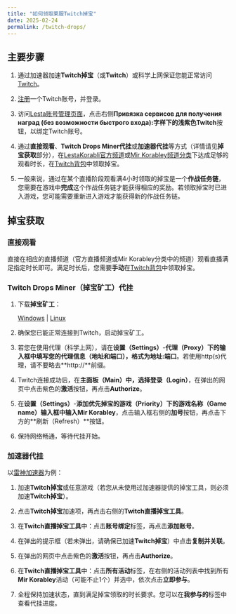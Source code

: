 ```yaml
---
title: "如何领取莱服Twitch掉宝"
date: 2025-02-24
permalink: /twitch-drops/
---
```


## 主要步骤

1. 通过加速器加速**Twitch掉宝**（或**Twitch**）或科学上网保证您能正常访问[Twitch](twitch.tv)。

2. [注册](https://www.twitch.tv/signup)一个Twitch账号，并登录。

3. 访问[Lesta账号管理页面](https://lesta.ru/personal)，点击右侧**Привязка сервисов для получения наград (без возможности быстрого входа):**字样下的浅紫色**Twitch**按钮，以绑定Twitch账号。

4. 通过**直接观看**、**Twitch Drops Miner代挂**或**加速器代挂**等方式（详情请见**掉宝获取**部分），在[LestaKorabli官方频道](https://www.twitch.tv/lestakorabli)或[Mir Korabley频道分类](https://www.twitch.tv/directory/category/mir-korabley)下达成足够的观看时长，在[Twitch背包](https://www.twitch.tv/drops/inventory)中领取掉宝。

6. 一般来说，通过在某个直播阶段观看满4小时领取的掉宝是一个**作战任务链**，您需要在游戏中**完成**这个作战任务链才能获得相应的奖励。若领取掉宝时已进入游戏，您可能需要重新进入游戏才能获得新的作战任务链。

## 掉宝获取

### 直接观看

直接在相应的直播频道（官方直播频道或Mir Korabley分类中的频道）观看直播满足指定时长即可。满足时长后，您需要**手动**在[Twitch背包](https://www.twitch.tv/drops/inventory)中领取掉宝。

### Twitch Drops Miner（掉宝矿工）代挂

1. 下载**掉宝矿工**：

    [Windows](https://github.com/DevilXD/TwitchDropsMiner/releases/download/dev-build/Twitch.Drops.Miner.Windows.zip) | [Linux](https://github.com/DevilXD/TwitchDropsMiner/releases/download/dev-build/Twitch.Drops.Miner.Linux.AppImage.zip)

2. 确保您已能正常连接到Twitch，启动掉宝矿工。

3. 若您在使用代理（科学上网），请在**设置（Settings）**-**代理（Proxy）**下的输入框中填写您的代理信息（地址和端口），格式为**地址:端口**。若使用http(s)代理，请不要略去**http://**前缀。

4. Twitch连接成功后，在**主面板（Main）**中，选择**登录（Login）**，在弹出的网页中点击紫色的**激活**按钮，再点击**Authorize**。

5. 在**设置（Settings）**-**添加优先掉宝的游戏（Priority）**下的**游戏名称（Game name）**输入框中输入**Mir Korabley**，点击输入框右侧的**加号**按钮，再点击下方的**刷新（Refresh）**按钮。

6. 保持网络畅通，等待代挂开始。

### 加速器代挂

以[雷神加速器](https://www.leigod.com/)为例：

1. 加速**Twitch掉宝**或任意游戏（若您从未使用过加速器提供的掉宝工具，则必须加速**Twitch掉宝**）。

2. 点击**Twitch掉宝**加速项，再点击右侧的**Twitch直播掉宝工具**。

3. 在**Twitch直播掉宝工具**中：点击**账号绑定**标签，再点击**添加账号**。

4. 在弹出的提示框（若未弹出，请确保已加速**Twitch掉宝**）中点击**复制并关联**。

5. 在弹出的网页中点击紫色的**激活**按钮，再点击**Authorize**。

6. 在**Twitch直播掉宝工具**中：点击**所有活动**标签，在右侧的活动列表中找到所有**Mir Korabley**活动（可能不止1个）并选中，依次点击**立即参与**。

7. 全程保持加速状态，直到满足掉宝领取的时长要求。您可以在**我参与的**标签中查看代挂进度。